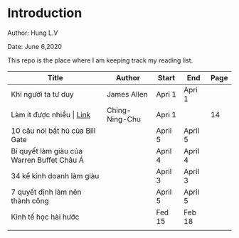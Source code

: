 # Introduction

Author: Hung L.V 

Date: June 6,2020

This repo is the place where I am keeping track my reading list. 

| Title                                                        | Author         | Start   | End     | Page |
| ------------------------------------------------------------ | -------------- | ------- | ------- | ---- |
| Khi người ta tư duy                                          | James Allen    | Apri 1  | Apri 1  |      |
| Làm ít được nhiều \| [Link](https://sachvui.com/sachvui-686868666888/ebooks/2019/pdf/Sachvui.Com-lam-it-duoc-nhieu-chin-ning-chu.pdf) | Ching-Ning-Chu | Apri 1  |         | 14   |
| 10 câu nói bất hủ của Bill Gate                              |                | April 5 | April 5 |      |
| Bí quyết làm giàu của Warren Buffet Châu Á                   |                | April 4 | April 4 |      |
| 34 kế kinh doanh làm giàu                                    |                | April 3 | April 3 |      |
| 7 quyết định làm nên thành công                              |                | April 5 | April 5 |      |
| Kinh tế học hài hước                                         |                | Fed 15  | Feb 18  |      |
|                                                              |                |         |         |      |


